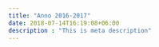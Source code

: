 ```yaml
---
title: "Anno 2016-2017"
date: 2018-07-14T16:19:08+06:00
description : "This is meta description"
---
```


